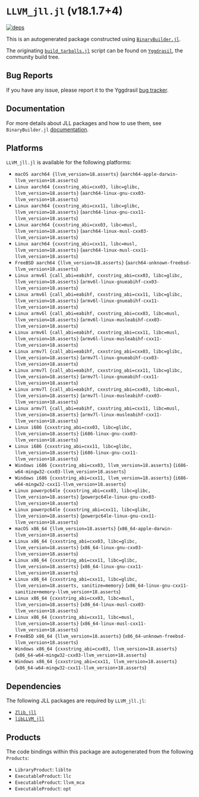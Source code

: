 # `LLVM_jll.jl` (v18.1.7+4)

[![deps](https://juliahub.com/docs/LLVM_jll/deps.svg)](https://juliahub.com/ui/Packages/General/LLVM_jll/)

This is an autogenerated package constructed using [`BinaryBuilder.jl`](https://github.com/JuliaPackaging/BinaryBuilder.jl).

The originating [`build_tarballs.jl`](https://github.com/JuliaPackaging/Yggdrasil/blob/69c8cc337fce60380c5c859aae8dd2b31eb9525a/L/LLVM/LLVM@18/build_tarballs.jl) script can be found on [`Yggdrasil`](https://github.com/JuliaPackaging/Yggdrasil/), the community build tree.

## Bug Reports

If you have any issue, please report it to the Yggdrasil [bug tracker](https://github.com/JuliaPackaging/Yggdrasil/issues).

## Documentation

For more details about JLL packages and how to use them, see `BinaryBuilder.jl` [documentation](https://docs.binarybuilder.org/stable/jll/).

## Platforms

`LLVM_jll.jl` is available for the following platforms:

* `macOS aarch64 {llvm_version=18.asserts}` (`aarch64-apple-darwin-llvm_version+18.asserts`)
* `Linux aarch64 {cxxstring_abi=cxx03, libc=glibc, llvm_version=18.asserts}` (`aarch64-linux-gnu-cxx03-llvm_version+18.asserts`)
* `Linux aarch64 {cxxstring_abi=cxx11, libc=glibc, llvm_version=18.asserts}` (`aarch64-linux-gnu-cxx11-llvm_version+18.asserts`)
* `Linux aarch64 {cxxstring_abi=cxx03, libc=musl, llvm_version=18.asserts}` (`aarch64-linux-musl-cxx03-llvm_version+18.asserts`)
* `Linux aarch64 {cxxstring_abi=cxx11, libc=musl, llvm_version=18.asserts}` (`aarch64-linux-musl-cxx11-llvm_version+18.asserts`)
* `FreeBSD aarch64 {llvm_version=18.asserts}` (`aarch64-unknown-freebsd-llvm_version+18.asserts`)
* `Linux armv6l {call_abi=eabihf, cxxstring_abi=cxx03, libc=glibc, llvm_version=18.asserts}` (`armv6l-linux-gnueabihf-cxx03-llvm_version+18.asserts`)
* `Linux armv6l {call_abi=eabihf, cxxstring_abi=cxx11, libc=glibc, llvm_version=18.asserts}` (`armv6l-linux-gnueabihf-cxx11-llvm_version+18.asserts`)
* `Linux armv6l {call_abi=eabihf, cxxstring_abi=cxx03, libc=musl, llvm_version=18.asserts}` (`armv6l-linux-musleabihf-cxx03-llvm_version+18.asserts`)
* `Linux armv6l {call_abi=eabihf, cxxstring_abi=cxx11, libc=musl, llvm_version=18.asserts}` (`armv6l-linux-musleabihf-cxx11-llvm_version+18.asserts`)
* `Linux armv7l {call_abi=eabihf, cxxstring_abi=cxx03, libc=glibc, llvm_version=18.asserts}` (`armv7l-linux-gnueabihf-cxx03-llvm_version+18.asserts`)
* `Linux armv7l {call_abi=eabihf, cxxstring_abi=cxx11, libc=glibc, llvm_version=18.asserts}` (`armv7l-linux-gnueabihf-cxx11-llvm_version+18.asserts`)
* `Linux armv7l {call_abi=eabihf, cxxstring_abi=cxx03, libc=musl, llvm_version=18.asserts}` (`armv7l-linux-musleabihf-cxx03-llvm_version+18.asserts`)
* `Linux armv7l {call_abi=eabihf, cxxstring_abi=cxx11, libc=musl, llvm_version=18.asserts}` (`armv7l-linux-musleabihf-cxx11-llvm_version+18.asserts`)
* `Linux i686 {cxxstring_abi=cxx03, libc=glibc, llvm_version=18.asserts}` (`i686-linux-gnu-cxx03-llvm_version+18.asserts`)
* `Linux i686 {cxxstring_abi=cxx11, libc=glibc, llvm_version=18.asserts}` (`i686-linux-gnu-cxx11-llvm_version+18.asserts`)
* `Windows i686 {cxxstring_abi=cxx03, llvm_version=18.asserts}` (`i686-w64-mingw32-cxx03-llvm_version+18.asserts`)
* `Windows i686 {cxxstring_abi=cxx11, llvm_version=18.asserts}` (`i686-w64-mingw32-cxx11-llvm_version+18.asserts`)
* `Linux powerpc64le {cxxstring_abi=cxx03, libc=glibc, llvm_version=18.asserts}` (`powerpc64le-linux-gnu-cxx03-llvm_version+18.asserts`)
* `Linux powerpc64le {cxxstring_abi=cxx11, libc=glibc, llvm_version=18.asserts}` (`powerpc64le-linux-gnu-cxx11-llvm_version+18.asserts`)
* `macOS x86_64 {llvm_version=18.asserts}` (`x86_64-apple-darwin-llvm_version+18.asserts`)
* `Linux x86_64 {cxxstring_abi=cxx03, libc=glibc, llvm_version=18.asserts}` (`x86_64-linux-gnu-cxx03-llvm_version+18.asserts`)
* `Linux x86_64 {cxxstring_abi=cxx11, libc=glibc, llvm_version=18.asserts}` (`x86_64-linux-gnu-cxx11-llvm_version+18.asserts`)
* `Linux x86_64 {cxxstring_abi=cxx11, libc=glibc, llvm_version=18.asserts, sanitize=memory}` (`x86_64-linux-gnu-cxx11-sanitize+memory-llvm_version+18.asserts`)
* `Linux x86_64 {cxxstring_abi=cxx03, libc=musl, llvm_version=18.asserts}` (`x86_64-linux-musl-cxx03-llvm_version+18.asserts`)
* `Linux x86_64 {cxxstring_abi=cxx11, libc=musl, llvm_version=18.asserts}` (`x86_64-linux-musl-cxx11-llvm_version+18.asserts`)
* `FreeBSD x86_64 {llvm_version=18.asserts}` (`x86_64-unknown-freebsd-llvm_version+18.asserts`)
* `Windows x86_64 {cxxstring_abi=cxx03, llvm_version=18.asserts}` (`x86_64-w64-mingw32-cxx03-llvm_version+18.asserts`)
* `Windows x86_64 {cxxstring_abi=cxx11, llvm_version=18.asserts}` (`x86_64-w64-mingw32-cxx11-llvm_version+18.asserts`)

## Dependencies

The following JLL packages are required by `LLVM_jll.jl`:

* [`Zlib_jll`](https://github.com/JuliaBinaryWrappers/Zlib_jll.jl)
* [`libLLVM_jll`](https://github.com/JuliaBinaryWrappers/libLLVM_jll.jl)

## Products

The code bindings within this package are autogenerated from the following `Products`:

* `LibraryProduct`: `liblto`
* `ExecutableProduct`: `llc`
* `ExecutableProduct`: `llvm_mca`
* `ExecutableProduct`: `opt`
